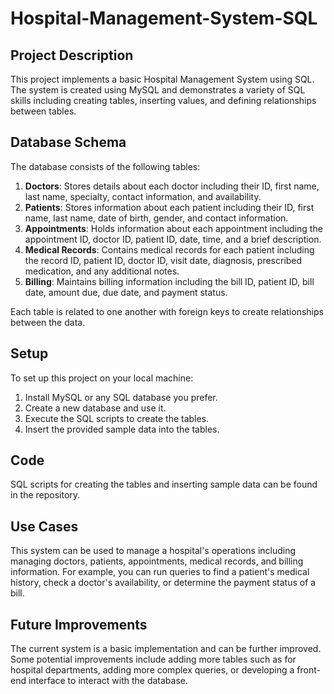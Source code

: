 # Hospital-Management-System-SQL

## Project Description
This project implements a basic Hospital Management System using SQL. The system is created using MySQL and demonstrates a variety of SQL skills including creating tables, inserting values, and defining relationships between tables.

## Database Schema
The database consists of the following tables:

1. **Doctors**: Stores details about each doctor including their ID, first name, last name, specialty, contact information, and availability.
2. **Patients**: Stores information about each patient including their ID, first name, last name, date of birth, gender, and contact information.
3. **Appointments**: Holds information about each appointment including the appointment ID, doctor ID, patient ID, date, time, and a brief description.
4. **Medical Records**: Contains medical records for each patient including the record ID, patient ID, doctor ID, visit date, diagnosis, prescribed medication, and any additional notes.
5. **Billing**: Maintains billing information including the bill ID, patient ID, bill date, amount due, due date, and payment status.

Each table is related to one another with foreign keys to create relationships between the data.

## Setup
To set up this project on your local machine:

1. Install MySQL or any SQL database you prefer.
2. Create a new database and use it.
3. Execute the SQL scripts to create the tables.
4. Insert the provided sample data into the tables.

## Code
SQL scripts for creating the tables and inserting sample data can be found in the repository.

## Use Cases
This system can be used to manage a hospital's operations including managing doctors, patients, appointments, medical records, and billing information. For example, you can run queries to find a patient's medical history, check a doctor's availability, or determine the payment status of a bill.

## Future Improvements
The current system is a basic implementation and can be further improved. Some potential improvements include adding more tables such as for hospital departments, adding more complex queries, or developing a front-end interface to interact with the database.